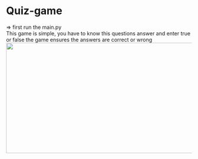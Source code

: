 # Quiz-game
=> first run the main.py <br>
This game is simple, you have to know this questions answer and enter true or false the game ensures the answers are correct or wrong
<img src="https://i.postimg.cc/2Sx4kFgc/Screenshot-51.png" width="800" height="300">

